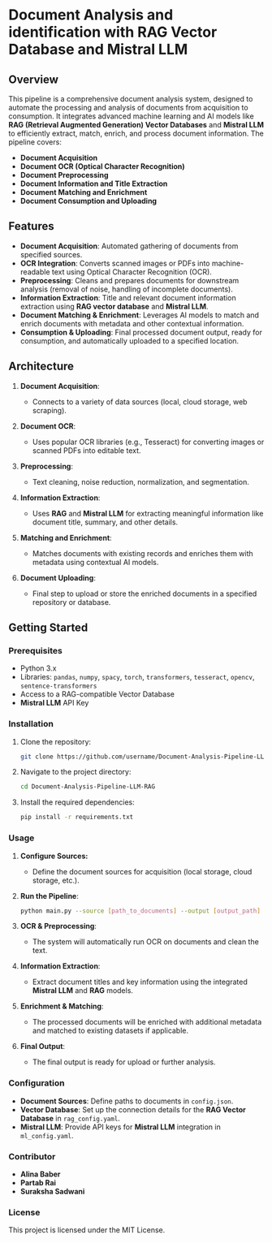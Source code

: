 # Document Analysis and identification with RAG Vector Database and Mistral LLM

## Overview

This pipeline is a comprehensive document analysis system, designed to automate the processing and analysis of documents from acquisition to consumption. It integrates advanced machine learning and AI models like **RAG (Retrieval Augmented Generation) Vector Databases** and **Mistral LLM** to efficiently extract, match, enrich, and process document information. The pipeline covers:

- **Document Acquisition**
- **Document OCR (Optical Character Recognition)**
- **Document Preprocessing**
- **Document Information and Title Extraction**
- **Document Matching and Enrichment**
- **Document Consumption and Uploading**

## Features

- **Document Acquisition**: Automated gathering of documents from specified sources.
- **OCR Integration**: Converts scanned images or PDFs into machine-readable text using Optical Character Recognition (OCR).
- **Preprocessing**: Cleans and prepares documents for downstream analysis (removal of noise, handling of incomplete documents).
- **Information Extraction**: Title and relevant document information extraction using **RAG vector database** and **Mistral LLM**.
- **Document Matching & Enrichment**: Leverages AI models to match and enrich documents with metadata and other contextual information.
- **Consumption & Uploading**: Final processed document output, ready for consumption, and automatically uploaded to a specified location.

## Architecture

1. **Document Acquisition**:
   - Connects to a variety of data sources (local, cloud storage, web scraping).
   
2. **Document OCR**:
   - Uses popular OCR libraries (e.g., Tesseract) for converting images or scanned PDFs into editable text.
   
3. **Preprocessing**:
   - Text cleaning, noise reduction, normalization, and segmentation.
   
4. **Information Extraction**:
   - Uses **RAG** and **Mistral LLM** for extracting meaningful information like document title, summary, and other details.
   
5. **Matching and Enrichment**:
   - Matches documents with existing records and enriches them with metadata using contextual AI models.
   
6. **Document Uploading**:
   - Final step to upload or store the enriched documents in a specified repository or database.

## Getting Started

### Prerequisites

- Python 3.x
- Libraries: `pandas`, `numpy`, `spacy`, `torch`, `transformers`, `tesseract`, `opencv`, `sentence-transformers`
- Access to a RAG-compatible Vector Database
- **Mistral LLM** API Key

### Installation

1. Clone the repository:

    ```bash
    git clone https://github.com/username/Document-Analysis-Pipeline-LLM-RAG.git
    ```

2. Navigate to the project directory:

    ```bash
    cd Document-Analysis-Pipeline-LLM-RAG
    ```

3. Install the required dependencies:

    ```bash
    pip install -r requirements.txt
    ```

### Usage

1. **Configure Sources:**
   - Define the document sources for acquisition (local storage, cloud storage, etc.).
   
2. **Run the Pipeline**:

    ```bash
    python main.py --source [path_to_documents] --output [output_path]
    ```

3. **OCR & Preprocessing**:
   - The system will automatically run OCR on documents and clean the text.

4. **Information Extraction**:
   - Extract document titles and key information using the integrated **Mistral LLM** and **RAG** models.

5. **Enrichment & Matching**:
   - The processed documents will be enriched with additional metadata and matched to existing datasets if applicable.

6. **Final Output**:
   - The final output is ready for upload or further analysis.

### Configuration

- **Document Sources**: Define paths to documents in `config.json`.
- **Vector Database**: Set up the connection details for the **RAG Vector Database** in `rag_config.yaml`.
- **Mistral LLM**: Provide API keys for **Mistral LLM** integration in `ml_config.yaml`.

### Contributor
- **Alina Baber**
- **Partab Rai**
- **Suraksha Sadwani**

### License

This project is licensed under the MIT License.
